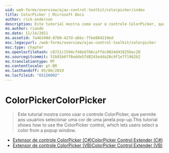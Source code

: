 ```yaml
---
uid: web-forms/overview/ajax-control-toolkit/colorpicker/index
title: ColorPicker | Microsoft Docs
author: rick-anderson
description: Este tutorial mostra como usar o controle ColorPicker, que permite aos usuários selecionar uma cor de uma janela pop-up.
ms.author: riande
ms.date: 11/14/2011
ms.assetid: 7a46340d-d7b0-427d-abbc-7fee884219ed
msc.legacyurl: /web-forms/overview/ajax-control-toolkit/colorpicker
msc.type: chapter
ms.openlocfilehash: c8721c1594cf40ed766caffdc9024d438256ec20
ms.sourcegitcommit: 51b01b6ff8edde57d8243e4da28c9f1e7f1962b2
ms.translationtype: MT
ms.contentlocale: pt-BR
ms.lasthandoff: 05/06/2019
ms.locfileid: "65126092"
---
```

# <a name="colorpicker"></a><span data-ttu-id="43078-103">ColorPicker</span><span class="sxs-lookup"><span data-stu-id="43078-103">ColorPicker</span></span>

> <span data-ttu-id="43078-104">Este tutorial mostra como usar o controle ColorPicker, que permite aos usuários selecionar uma cor de uma janela pop-up.</span><span class="sxs-lookup"><span data-stu-id="43078-104">This tutorial shows how to use the ColorPicker control, which lets users select a color from a popup window.</span></span>

- [<span data-ttu-id="43078-105">Extensor de controle ColorPicker (C#)</span><span class="sxs-lookup"><span data-stu-id="43078-105">ColorPicker Control Extender (C#)</span></span>](using-the-colorpicker-control-extender-cs.md)
- [<span data-ttu-id="43078-106">Extensor de controle ColorPicker (VB)</span><span class="sxs-lookup"><span data-stu-id="43078-106">ColorPicker Control Extender (VB)</span></span>](using-the-colorpicker-control-extender-vb.md)
